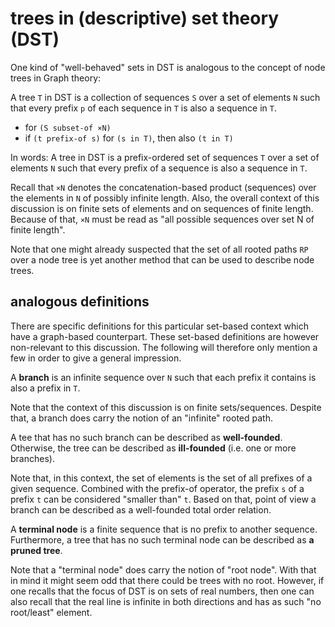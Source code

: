 
<!-- ======================================================================= -->
# trees in (descriptive) set theory (DST)

One kind of "well-behaved" sets in DST is
analogous to the concept of node trees in Graph theory:

A tree `T` in DST is a collection of sequences `S` over a set of elements `N`
such that every prefix `p` of each sequence in `T` is also a sequence in `T`.

* for `(S subset-of ×N)`
* if `(t prefix-of s)` for `(s in T)`, then also `(t in T)`

In words: A tree in DST is a prefix-ordered set of sequences `T` over a set of
elements `N` such that every prefix of a sequence is also a sequence in `T`.

Recall that `×N` denotes the concatenation-based product (sequences) over the
elements in `N` of possibly infinite length. Also, the overall context of this
discussion is on finite sets of elements and on sequences of finite length.
Because of that, `×N` must be read as "all possible sequences over set N of
finite length".

Note that one might already suspected that the set of all rooted paths `RP`
over a node tree is yet another method that can be used to describe node trees.

<!-- ======================================================================= -->
## analogous definitions

There are specific definitions for this particular set-based context which have
a graph-based counterpart. These set-based definitions are however non-relevant
to this discussion. The following will therefore only mention a few in order to
give a general impression.

A **branch** is an infinite sequence over `N` such that each prefix it contains
is also a prefix in `T`.

Note that the context of this discussion is on finite sets/sequences.
Despite that, a branch does carry the notion of an "infinite" rooted path.

A tee that has no such branch can be described as **well-founded**. Otherwise,
the tree can be described as **ill-founded** (i.e. one or more branches).

Note that, in this context, the set of elements is the set of all prefixes of
a given sequence. Combined with the prefix-of operator, the prefix `s` of a
prefix `t` can be considered "smaller than" `t`. Based on that, point of view
a branch can be described as a well-founded total order relation.

A **terminal node** is a finite sequence that is no prefix to another sequence.
Furthermore, a tree that has no such terminal node can be described as
**a pruned tree**.

Note that a "terminal node" does carry the notion of "root node". With that in
mind it might seem odd that there could be trees with no root. However, if one
recalls that the focus of DST is on sets of real numbers, then one can also
recall that the real line is infinite in both directions and has as such "no
root/least" element.
